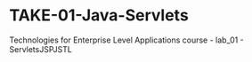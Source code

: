 # TAKE-01-Java-Servlets
Technologies for Enterprise Level Applications course - lab_01 - ServletsJSPJSTL 
